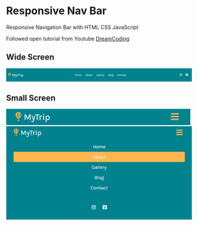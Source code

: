 # Responsive Nav Bar
Responsive Navigation Bar with HTML CSS JavaScript

Followed open tutorial from Youtube [DreamCoding](https://www.youtube.com/watch?v=X91jsJyZofw, "youtube link")

## Wide Screen

![nav02](./img/nav02.png)

## Small Screen

![nav02](./img/nav03.png)
![nav01](./img/nav01.png)
